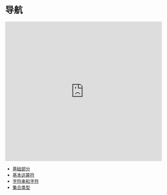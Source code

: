 # 导航

<iframe style="border:none" width="100%" height="450" src="https://whimsical.com/embed/F8jsLi13MhSZN1tyafwXTu"></iframe>

- [基础部分](/swift/basic)
- [基本运算符](/swift/basic_operators)
- [字符串和字符](/swift/string)
- [集合类型](/swift/collection)